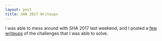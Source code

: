 ```yaml
---
layout: post
title: SHA 2017 Writeups
---
```


I was able to mess around with SHA 2017 last weekend, and I posted a [few writeups](ctfs/sha2017/) of the challenges that I was able to solve. 

